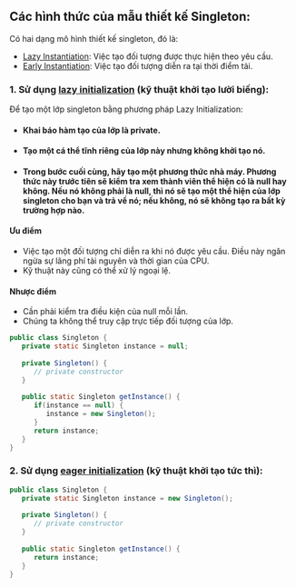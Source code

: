 
## Các hình thức của mẫu thiết kế Singleton:
Có hai dạng mô hình thiết kế singleton, đó là:

- [Lazy Instantiation](): Việc tạo đối tượng được thực hiện theo yêu cầu.
- [Early Instantiation](): Việc tạo đối tượng diễn ra tại thời điểm tải.


### 1. Sử dụng [lazy initialization]() (kỹ thuật khởi tạo lười biếng):
Để tạo một lớp singleton bằng phương pháp Lazy Initialization:
- #### Khai báo hàm tạo của lớp là private.
- #### Tạo một cá thể tĩnh riêng của lớp này nhưng không khởi tạo nó.
- #### Trong bước cuối cùng, hãy tạo một phương thức nhà máy. Phương thức này trước tiên sẽ kiểm tra xem thành viên thể hiện có là null hay không. Nếu nó không phải là null, thì nó sẽ tạo một thể hiện của lớp singleton cho bạn và trả về nó; nếu không, nó sẽ không tạo ra bất kỳ trường hợp nào.

#### Ưu điểm
- Việc tạo một đối tượng chỉ diễn ra khi nó được yêu cầu. Điều này ngăn ngừa sự lãng phí tài nguyên và thời gian của CPU.
- Kỹ thuật này cũng có thể xử lý ngoại lệ.
#### Nhược điểm
- Cần phải kiểm tra điều kiện của null mỗi lần.
- Chúng ta không thể truy cập trực tiếp đối tượng của lớp.


```java
public class Singleton {
   private static Singleton instance = null;
   
   private Singleton() {
      // private constructor
   }
   
   public static Singleton getInstance() {
      if(instance == null) {
         instance = new Singleton();
      }
      return instance;
   }
}
```



### 2. Sử dụng [eager initialization]() (kỹ thuật khởi tạo tức thì):
```java
public class Singleton {
   private static Singleton instance = new Singleton();
   
   private Singleton() {
      // private constructor
   }
   
   public static Singleton getInstance() {
      return instance;
   }
}
```
